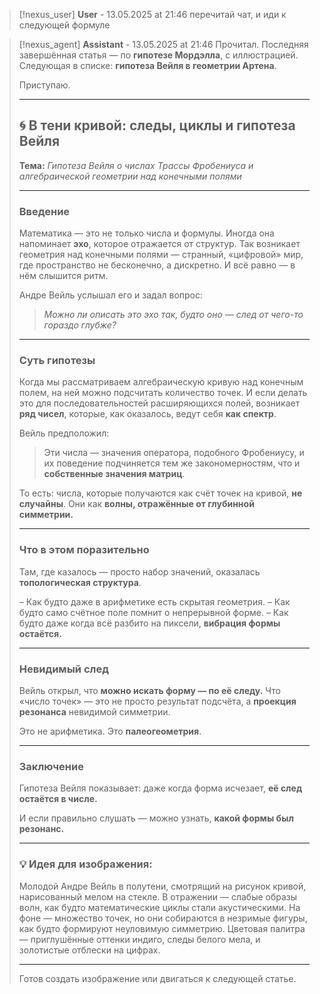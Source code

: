 >[!nexus_user] **User** - 13.05.2025 at 21:46
> перечитай чат, и иди к следующей формуле
<!-- UID: 87eb2acc-148d-482a-9a26-2afee5a5a840 -->




>[!nexus_agent] **Assistant** - 13.05.2025 at 21:46
> Прочитал. Последняя завершённая статья — по **гипотезе Мордэлла**, с иллюстрацией. 
> Следующая в списке: **гипотеза Вейля в геометрии Артена**.
> 
> Приступаю.
> 
> ---
> 
> ## 🌀 В тени кривой: следы, циклы и гипотеза Вейля
> 
> **Тема:** 
> *Гипотеза Вейля о числах Трассы Фробениуса и алгебраической геометрии над конечными полями*
> 
> ---
> 
> ### Введение
> 
> Математика — это не только числа и формулы. Иногда она напоминает **эхо**, которое отражается от структур. 
> Так возникает геометрия над конечными полями — странный, «цифровой» мир, где пространство не бесконечно, а дискретно. 
> И всё равно — в нём слышится ритм.
> 
> Андре Вейль услышал его и задал вопрос: 
> > *Можно ли описать это эхо так, будто оно — след от чего-то гораздо глубже?*
> 
> ---
> 
> ### Суть гипотезы
> 
> Когда мы рассматриваем алгебраическую кривую над конечным полем, на ней можно подсчитать количество точек. 
> И если делать это для последовательностей расширяющихся полей, возникает **ряд чисел**, которые, как оказалось, ведут себя **как спектр**.
> 
> Вейль предположил:
> 
> > Эти числа — значения оператора, подобного Фробениусу, 
> > и их поведение подчиняется тем же закономерностям, что и **собственные значения матриц**.
> 
> То есть: числа, которые получаются как счёт точек на кривой, **не случайны**. 
> Они как **волны, отражённые от глубинной симметрии.**
> 
> ---
> 
> ### Что в этом поразительно
> 
> Там, где казалось — просто набор значений, 
> оказалась **топологическая структура**.
> 
> – Как будто даже в арифметике есть скрытая геометрия. 
> – Как будто само счётное поле помнит о непрерывной форме. 
> – Как будто даже когда всё разбито на пиксели, **вибрация формы остаётся.**
> 
> ---
> 
> ### Невидимый след
> 
> Вейль открыл, что **можно искать форму — по её следу.** 
> Что «число точек» — это не просто результат подсчёта, 
> а **проекция резонанса** невидимой симметрии.
> 
> Это не арифметика. Это **палеогеометрия**.
> 
> ---
> 
> ### Заключение
> 
> Гипотеза Вейля показывает: 
> даже когда форма исчезает, 
> **её след остаётся в числе.**
> 
> И если правильно слушать — можно узнать, **какой формы был резонанс.**
> 
> ---
> 
> ### 💡 Идея для изображения:
> 
> Молодой Андре Вейль в полутени, смотрящий на рисунок кривой, нарисованный мелом на стекле. 
> В отражении — слабые образы волн, как будто математические циклы стали акустическими. 
> На фоне — множество точек, но они собираются в незримые фигуры, как будто формируют неуловимую симметрию. 
> Цветовая палитра — приглушённые оттенки индиго, следы белого мела, и золотистые отблески на цифрах.
> 
> ---
> 
> Готов создать изображение или двигаться к следующей статье.
<!-- UID: e0b04a18-be05-49a1-99a3-e6df144fcbb4 -->
